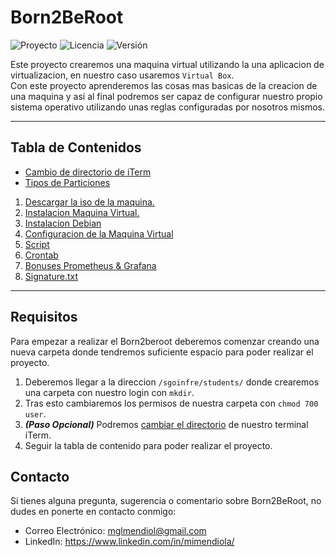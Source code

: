 # Born2BeRoot

![Proyecto](https://img.shields.io/badge/Born2BeRoot-Project-blue)
![Licencia](https://img.shields.io/badge/Licencia-MIT-orange)
![Versión](https://img.shields.io/badge/Versión-1.0-green)

Este proyecto crearemos una maquina virtual utilizando la una aplicacion de virtualizacion, en nuestro caso usaremos `Virtual Box`. <br>
Con este proyecto aprenderemos las cosas mas basicas de la creacion de una maquina y asi al final podremos ser capaz de configurar nuestro propio sistema operativo utilizando unas reglas configuradas por nosotros mismos.

---

## Tabla de Contenidos

- [Cambio de directorio de iTerm](./Documentation/Cambio%20de%20directorio%20de%20iTerm/Cambio%20de%20directorio%20de%20iTerm.md)
- [Tipos de Particiones](./Documentation/Tipos%20de%20Particiones.md)
1. [Descargar la iso de la maquina.](./Documentation/1%20-%20Descargar%20la%20iso%20de%20la%20maquina.md)
2. [Instalacion Maquina Virtual.](./Documentation/2%20-%20Instalacion%20Maquina%20Virtual/2%20-%20Instalacion%20Maquina%20Virtual.md)
3. [Instalacion Debian](./Documentation/3%20-%20Instalacion%20Debian/3%20-%20Instalacion%20Debian.md)
4. [Configuracion de la Maquina Virtual](./Documentation/4%20-%20Configuracion%20de%20la%20Maquina%20Virtual/4%20-%20Configuracion%20de%20la%20Maquina%20Virtual.md)
5. [Script](./Documentation/5%20-%20Script/5%20-%20Script.md)
6. [Crontab](./Documentation/6%20-%20Crontab/6%20-%20Crontab.md)
7. [Bonuses Prometheus & Grafana](./Documentation/7%20-%20Bonuses%20Prometheus%20%26%20Grafana/7%20-%20Bonuses%20Prometheus%20&%20Grafana.md)
8. [Signature.txt](./Documentation/8%20-%20Signature/8%20-%20Signature.md)

---

## Requisitos

Para empezar a realizar el Born2beroot deberemos comenzar creando una nueva carpeta donde tendremos suficiente espacio para poder realizar el proyecto.

1. Deberemos llegar a la direccion `/sgoinfre/students/` donde crearemos una carpeta con nuestro login con `mkdir`.
2. Tras esto cambiaremos los permisos de nuestra carpeta con `chmod 700 user`.
3. ***(Paso Opcional)*** Podremos [cambiar el directorio](./Documentation/Tipos%20de%20Particiones.md) de nuestro terminal iTerm.
4. Seguir la tabla de contenido para poder realizar el proyecto.

## Contacto
Si tienes alguna pregunta, sugerencia o comentario sobre Born2BeRoot, no dudes en ponerte en contacto conmigo:

- Correo Electrónico: <a href="mailto:mglmendiol@gmail.com" style="text-decoration: none; color:#fff">mglmendiol@gmail.com</a>
- LinkedIn: <a href="https://www.linkedin.com/in/mimendiola/" style="text-decoration: none; color:#fff;">https://www.linkedin.com/in/mimendiola/</a>